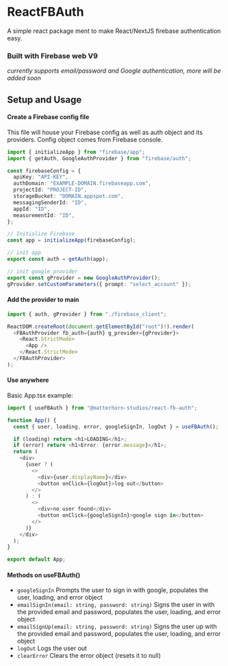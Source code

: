 # ReactFBAuth

A simple react package ment to make React/NextJS firebase authentication easy.

### Built with Firebase web V9

_currently supports email/password and Google authentication, more will be added soon_

## Setup and Usage

#### Create a Firebase config file

This file will house your Firebase config as well as auth object and its providers. Config object comes from Firebase console.

```typescript
import { initializeApp } from "firebase/app";
import { getAuth, GoogleAuthProvider } from "firebase/auth";

const firebaseConfig = {
  apiKey: "API-KEY",
  authDomain: "EXAMPLE-DOMAIN.firebaseapp.com",
  projectId: "PROJECT-ID",
  storageBucket: "DOMAIN.appspot.com",
  messagingSenderId: "ID",
  appId: "ID",
  measurementId: "ID",
};

// Initialize Firebase
const app = initializeApp(firebaseConfig);

// init app
export const auth = getAuth(app);

// init google provider
export const gProvider = new GoogleAuthProvider();
gProvider.setCustomParameters({ prompt: "select_account" });
```

#### Add the provider to main

```typescript
import { auth, gProvider } from "./firebase_client";

ReactDOM.createRoot(document.getElementById("root")!).render(
  <FBAuthProvider fb_auth={auth} g_provider={gProvider}>
    <React.StrictMode>
      <App />
    </React.StrictMode>
  </FBAuthProvider>
);
```

#### Use anywhere

Basic App.tsx example:

```typescript
import { useFBAuth } from "@matterhorn-studios/react-fb-auth";

function App() {
  const { user, loading, error, googleSignIn, logOut } = useFBAuth();

  if (loading) return <h1>LOADING</h1>;
  if (error) return <h1>Error: {error.message}</h1>;
  return (
    <div>
      {user ? (
        <>
          <div>{user.displayName}</div>
          <button onClick={logOut}>log out</button>
        </>
      ) : (
        <>
          <div>no user found</div>
          <button onClick={googleSignIn}>google sign in</button>
        </>
      )}
    </div>
  );
}

export default App;
```

#### Methods on useFBAuth()

- `googleSignIn` Prompts the user to sign in with google, populates the user, loading, and error object
- `emailSignIn(email: string, password: string)` Signs the user in with the provided email and password, populates the user, loading, and error object
- `emailSignUp(email: string, password: string)` Signs the user up with the provided email and password, populates the user, loading, and error object
- `logOut` Logs the user out
- `clearError` Clears the error object (resets it to null)
